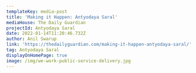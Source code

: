 ```yaml
---
templateKey: media-post
title: 'Making it Happen: Antyodaya Saral'
mediaHouse: The Daily Guardian
projectId: Antyodaya Saral
date: 2022-01-14T11:20:46.732Z
author: Anil Swarup
link: 'https://thedailyguardian.com/making-it-happen-antyodaya-saral/'
tag: Antyodaya Saral
displayOnHomePage: true
image: /img/we-work-public-service-delivery.jpg
---
```


